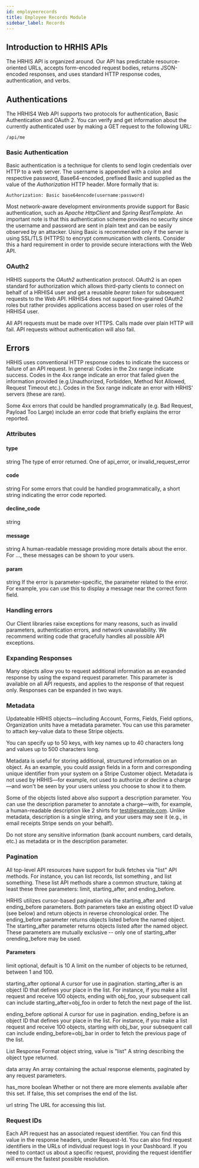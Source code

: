 ```yaml
---
id: employeerecords
title: Employee Records Module
sidebar_label: Records
---
```


## Introduction to HRHIS APIs 

The HRHIS API is organized around. Our API has predictable resource-oriented URLs, accepts form-encoded request bodies, returns JSON-encoded responses, and uses standard HTTP response codes, authentication, and verbs.

## Authentications

<!--HRHIS4-SECTION-ID:webapi_authentication-->

The HRHIS4 Web API supports two protocols for authentication, Basic
Authentication and OAuth 2. You can verify and get information about the
currently authenticated user by making a GET request to the following
URL:

    /api/me


### Basic Authentication

<!--HRHIS-SECTION-ID:webapi_basic_authentication-->

Basic authentication
is a technique for clients to send login credentials over HTTP to a web
server. The username is appended with a colon and respective password, Base64-encoded, prefixed Basic and supplied as the value
of the *Authorization* HTTP header. More formally that is:

    Authorization: Basic base64encode(username:password)
    
Most network-aware development environments provide support for Basic 
authentication, such as *Apache HttpClient* and *Spring RestTemplate*. 
An important note is that this authentication scheme provides no security 
since the username and password are sent in plain text and can be easily 
observed by an attacker. Using Basic is recommended only if the server is 
using SSL/TLS (HTTPS) to encrypt communication with clients. Consider this 
a hard requirement in order to provide secure interactions with the Web 
API.

### OAuth2

<!--HRHIS4-SECTION-ID:webapi_oauth2-->

HRHIS supports the *OAuth2* authentication protocol. OAuth2 is an open
standard for authorization which allows third-party clients to
connect on behalf of a HRHIS4 user and get a reusable *bearer token* for
subsequent requests to the Web API. HRHIS4 does not support fine-grained
OAuth2 roles but rather provides applications access based on user roles
of the HRHIS4 user.

All API requests must be made over HTTPS. Calls made over plain HTTP will fail. API requests without authentication will also fail.

## Errors
HRHIS uses conventional HTTP response codes to indicate the success or failure of an API request. In general: Codes in the 2xx range indicate success. Codes in the 4xx range indicate an error that failed given the information provided (e.g.Unauthorized, Forbidden, Method Not Allowed, Request Timeout etc.). Codes in the 5xx range indicate an error with HRHIS' servers (these are rare).

Some 4xx errors that could be handled programmatically (e.g. Bad Request, Payload Too Large) include an error code that briefly explains the error reported.

### Attributes
#### type
string
The type of error returned. One of api_error, or invalid_request_error

#### code
string
For some errors that could be handled programmatically, a short string indicating the error code reported.

#### decline_code
string


#### message
string
A human-readable message providing more details about the error. For ..., these messages can be shown to your users.

#### param
string
If the error is parameter-specific, the parameter related to the error. For example, you can use this to display a message near the correct form field.

### Handling errors
Our Client libraries raise exceptions for many reasons, such as invalid parameters, authentication errors, and network unavailability. We recommend writing code that gracefully handles all possible API exceptions.

### Expanding Responses
Many objects allow you to request additional information as an expanded response by using the expand request parameter. This parameter is available on all API requests, and applies to the response of that request only. Responses can be expanded in two ways.

### Metadata
Updateable HRHIS objects—including Account, Forms, Fields, Field options, Organization units have a metadata parameter. You can use this parameter to attach key-value data to these Stripe objects.

You can specify up to 50 keys, with key names up to 40 characters long and values up to 500 characters long.

Metadata is useful for storing additional, structured information on an object. As an example, you could assign fields in a form and corresponding unique identifier from your system on a Stripe Customer object. Metadata is not used by HRHIS—for example, not used to authorize or decline a charge—and won't be seen by your users unless you choose to show it to them.

Some of the objects listed above also support a description parameter. You can use the description parameter to annotate a charge—with, for example, a human-readable description like 2 shirts for test@example.com. Unlike metadata, description is a single string, and your users may see it (e.g., in email receipts Stripe sends on your behalf).

Do not store any sensitive information (bank account numbers, card details, etc.) as metadata or in the description parameter.

### Pagination
All top-level API resources have support for bulk fetches via "list" API methods. For instance, you can list records, list something , and list something. These list API methods share a common structure, taking at least these three parameters: limit, starting_after, and ending_before.

HRHIS utilizes cursor-based pagination via the starting_after and ending_before parameters. Both parameters take an existing object ID value (see below) and return objects in reverse chronological order. The ending_before parameter returns objects listed before the named object. The starting_after parameter returns objects listed after the named object. These parameters are mutually exclusive -- only one of starting_after orending_before may be used.

#### Parameters
limit
optional, default is 10
A limit on the number of objects to be returned, between 1 and 100.

starting_after
optional
A cursor for use in pagination. starting_after is an object ID that defines your place in the list. For instance, if you make a list request and receive 100 objects, ending with obj_foo, your subsequent call can include starting_after=obj_foo in order to fetch the next page of the list.

ending_before
optional
A cursor for use in pagination. ending_before is an object ID that defines your place in the list. For instance, if you make a list request and receive 100 objects, starting with obj_bar, your subsequent call can include ending_before=obj_bar in order to fetch the previous page of the list.

List Response Format
object
string, value is "list"
A string describing the object type returned.

data
array
An array containing the actual response elements, paginated by any request parameters.

has_more
boolean
Whether or not there are more elements available after this set. If false, this set comprises the end of the list.

url
string
The URL for accessing this list.

### Request IDs

Each API request has an associated request identifier. You can find this value in the response headers, under Request-Id. You can also find request identifiers in the URLs of individual request logs in your Dashboard. If you need to contact us about a specific request, providing the request identifier will ensure the fastest possible resolution.


